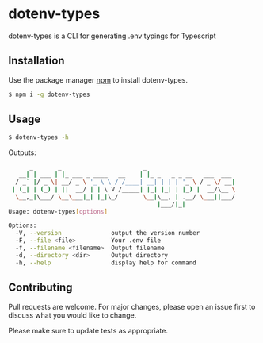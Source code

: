 # dotenv-types

dotenv-types is a CLI for generating .env typings for Typescript

## Installation

Use the package manager [npm](https://www.npmjs.com/) to install dotenv-types.

```bash
$ npm i -g dotenv-types
```

## Usage

```bash
$ dotenv-types -h
```
Outputs:

```bash
      _       _                       _
   __| | ___ | |_ ___ _ ____   __    | |_ _   _ _ __   ___  ___
  / _` |/ _ \| __/ _ \ '_ \ \ / /____| __| | | | '_ \ / _ \/ __|
 | (_| | (_) | ||  __/ | | \ V /_____| |_| |_| | |_) |  __/\__ \
  \__,_|\___/ \__\___|_| |_|\_/       \__|\__, | .__/ \___||___/
                                          |___/|_|
Usage: dotenv-types[options]

Options:
  -V, --version              output the version number
  -F, --file <file>          Your .env file
  -f, --filename <filename>  Output filename
  -d, --directory <dir>      Output directory
  -h, --help                 display help for command
```

## Contributing
Pull requests are welcome. For major changes, please open an issue first to discuss what you would like to change.

Please make sure to update tests as appropriate.
